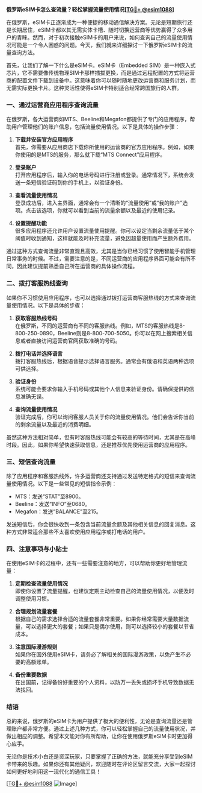 **俄罗斯eSIM卡怎么查流量？轻松掌握流量使用情况[[TG💪+ @esim1088](https://t.me/s/esim1088)]**

在俄罗斯，eSIM卡正逐渐成为一种便捷的移动通信解决方案。无论是短期旅行还是长期居住，eSIM卡都以其无需实体卡槽、随时切换运营商等优势赢得了众多用户的青睐。然而，对于初次接触eSIM卡的用户来说，如何查询自己的流量使用情况可能是一个令人困惑的问题。今天，我们就来详细探讨一下俄罗斯eSIM卡的流量查询方法。

首先，让我们了解一下什么是eSIM卡。eSIM卡（Embedded SIM）是一种嵌入式芯片，它不需要像传统物理SIM卡那样插拔更换，而是通过远程配置的方式将运营商的配置文件下载到设备中。这意味着你可以随时随地更改运营商和服务计划，而无需实际更换卡片。这种灵活性使得eSIM卡特别适合经常跨国旅行的人群。

### **一、通过运营商应用程序查询流量**

在俄罗斯，各大运营商如MTS、Beeline和Megafon都提供了专门的应用程序，帮助用户管理他们的账户信息，包括流量使用情况。以下是具体的操作步骤：

1. **下载并安装官方应用程序**  
   首先，你需要从应用商店下载你所使用的运营商的官方应用程序。例如，如果你使用的是MTS的服务，那么就下载“MTS Connect”应用程序。

2. **登录账户**  
   打开应用程序后，输入你的电话号码进行注册或登录。通常情况下，系统会发送一条短信验证码到你的手机上，以验证身份。

3. **查看流量使用情况**  
   登录成功后，进入主界面，通常会有一个清晰的“流量使用”或“我的账户”选项。点击该选项，你就可以看到当前的流量余额以及最近的使用记录。

4. **设置提醒功能**  
   很多应用程序还允许用户设置流量使用提醒。你可以设定当剩余流量低于某个阈值时收到通知，这样就能及时补充流量，避免因超量使用而产生额外费用。

通过这种方式查询流量非常直观且高效，尤其是当你已经习惯了使用智能手机管理日常事务的时候。不过，需要注意的是，不同运营商的应用程序界面可能会有所不同，因此建议提前熟悉自己所在运营商的具体操作流程。

### **二、拨打客服热线查询**

如果你不习惯使用应用程序，也可以选择通过拨打运营商客服热线的方式来查询流量使用情况。以下是具体的步骤：

1. **获取客服热线号码**  
   在俄罗斯，不同的运营商有不同的客服热线。例如，MTS的客服热线是8-800-250-0890，Beeline则是8-800-700-5050。你可以在网上搜索相关信息或者直接访问运营商官网获取准确的号码。

2. **拨打电话并选择语言**  
   拨打客服热线后，根据语音提示选择语言服务。通常会有俄语和英语两种选项可供选择。

3. **验证身份**  
   系统可能会要求你输入手机号码或其他个人信息来验证身份。请确保提供的信息准确无误。

4. **查询流量使用情况**  
   验证完成后，你可以询问客服人员关于你的流量使用情况。他们会告诉你当前的剩余流量以及最近的消费明细。

虽然这种方法相对简单，但有时客服热线可能会有较高的等待时间，尤其是在高峰时段。因此，如果你希望快速获取信息，还是推荐优先使用运营商的应用程序。

### **三、短信查询流量**

除了应用程序和客服热线外，许多运营商还支持通过发送特定格式的短信来查询流量使用情况。以下是一些常见的短信指令示例：

- MTS：发送“STAT”至8900。
- Beeline：发送“INFO”至0680。
- Megafon：发送“BALANCE”至215。

发送短信后，你会很快收到一条包含当前流量余额及其他相关信息的回复消息。这种方式非常适合那些不太喜欢使用应用程序或打电话的用户。

### **四、注意事项与小贴士**

在使用eSIM卡的过程中，还有一些需要注意的地方，可以帮助你更好地管理流量：

1. **定期检查流量使用情况**  
   即使你设置了流量提醒，也建议定期主动检查自己的流量使用情况，以便及时调整使用习惯。

2. **合理规划流量套餐**  
   根据自己的需求选择合适的流量套餐非常重要。如果你经常需要大量数据流量，可以选择更大的套餐；如果只是偶尔使用，则可以选择较小的套餐以节省成本。

3. **注意国际漫游规则**  
   如果你在国外使用eSIM卡，请务必了解相关的国际漫游政策，以免产生不必要的高额账单。

4. **备份重要数据**  
   在出国前，记得备份好重要的个人资料，以防万一丢失或损坏手机导致数据无法找回。

### **结语**

总的来说，俄罗斯的eSIM卡为用户提供了极大的便利性，无论是查询流量还是管理账户都非常方便。通过上述几种方式，你可以轻松掌握自己的流量使用状况，并做出相应的调整。希望本文能对你有所帮助，让你在使用俄罗斯eSIM卡时更加得心应手。

无论你是技术小白还是资深玩家，只要掌握了正确的方法，就能充分享受到eSIM卡带来的乐趣。如果你还有其他疑问，欢迎随时在评论区留言交流，大家一起探讨如何更好地利用这一现代化的通信工具！

[[TG💪+ @esim1088](https://t.me/s/esim1088) ![Image](https://i.postimg.cc/4NQfJmqS/Snipaste-2025-05-13-00-14-12.png)]